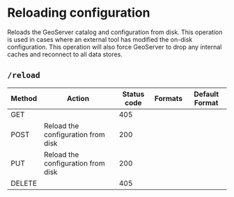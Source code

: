 # Reloading configuration

Reloads the GeoServer catalog and configuration from disk. This operation is used in cases where an external tool has modified the on-disk configuration. This operation will also force GeoServer to drop any internal caches and reconnect to all data stores.

## `/reload`

| Method | Action                             | Status code | Formats | Default Format |
|--------|------------------------------------|-------------|---------|----------------|
| GET    |                                    | 405         |         |                |
| POST   | Reload the configuration from disk | 200         |         |                |
| PUT    | Reload the configuration from disk | 200         |         |                |
| DELETE |                                    | 405         |         |                |
